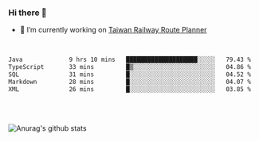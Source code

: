 ### Hi there 👋

- 🔭 I’m currently working on [Taiwan Railway Route Planner](https://github.com/Taiwan-Railway-Route-Planner)

<br/>

<!--START_SECTION:waka-->

```txt
Java             9 hrs 10 mins   ████████████████████░░░░░   79.43 %
TypeScript       33 mins         █▒░░░░░░░░░░░░░░░░░░░░░░░   04.86 %
SQL              31 mins         █░░░░░░░░░░░░░░░░░░░░░░░░   04.52 %
Markdown         28 mins         █░░░░░░░░░░░░░░░░░░░░░░░░   04.07 %
XML              26 mins         █░░░░░░░░░░░░░░░░░░░░░░░░   03.85 %
```

<!--END_SECTION:waka-->

<br/>
<br/>

![Anurag's github stats](https://github-readme-stats.vercel.app/api?username=DepickereSven&show_icons=true&theme=tokyonight)



<!--
**DepickereSven/DepickereSven** is a ✨ _special_ ✨ repository because its `README.md` (this file) appears on your GitHub profile.

Here are some ideas to get you started:

- 🔭 I’m currently working on ...
- 🌱 I’m currently learning ...
- 👯 I’m looking to collaborate on ...
- 🤔 I’m looking for help with ...
- 💬 Ask me about ...
- 📫 How to reach me: ...
- 😄 Pronouns: ...
- ⚡ Fun fact: ...
-->
